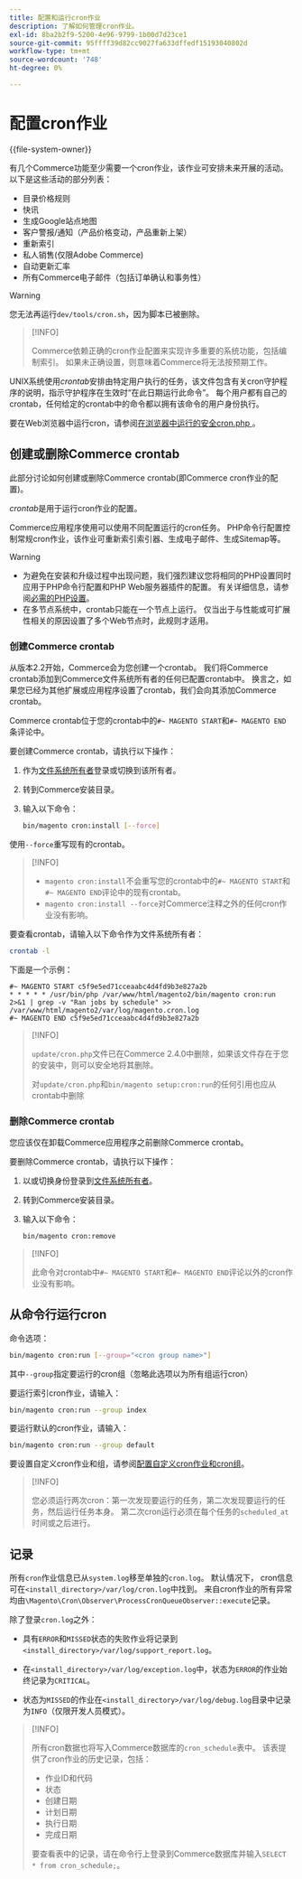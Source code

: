 ```yaml
---
title: 配置和运行cron作业
description: 了解如何管理cron作业。
exl-id: 8ba2b2f9-5200-4e96-9799-1b00d7d23ce1
source-git-commit: 95ffff39d82cc9027fa633dffedf15193040802d
workflow-type: tm+mt
source-wordcount: '748'
ht-degree: 0%

---
```


# 配置cron作业

{{file-system-owner}}

有几个Commerce功能至少需要一个cron作业，该作业可安排未来开展的活动。 以下是这些活动的部分列表：

- 目录价格规则
- 快讯
- 生成Google站点地图
- 客户警报/通知（产品价格变动，产品重新上架）
- 重新索引
- 私人销售(仅限Adobe Commerce)
- 自动更新汇率
- 所有Commerce电子邮件（包括订单确认和事务性）

>[!WARNING]
>
>您无法再运行`dev/tools/cron.sh`，因为脚本已被删除。

>[!INFO]
>
>Commerce依赖正确的cron作业配置来实现许多重要的系统功能，包括编制索引。 如果未正确设置，则意味着Commerce将无法按预期工作。

UNIX系统使用&#x200B;_crontab_&#x200B;安排由特定用户执行的任务，该文件包含有关cron守护程序的说明，指示守护程序在生效时“在此日期运行此命令”。 每个用户都有自己的crontab，任何给定的crontab中的命令都以拥有该命令的用户身份执行。

要在Web浏览器中运行cron，请参阅[在浏览器中运行的安全cron.php ](../security/secure-cron-php.md)。

## 创建或删除Commerce crontab

此部分讨论如何创建或删除Commerce crontab(即Commerce cron作业的配置)。

_crontab_&#x200B;是用于运行cron作业的配置。

Commerce应用程序使用可以使用不同配置运行的cron任务。 PHP命令行配置控制常规cron作业，该作业可重新索引索引器、生成电子邮件、生成Sitemap等。

>[!WARNING]
>
>- 为避免在安装和升级过程中出现问题，我们强烈建议您将相同的PHP设置同时应用于PHP命令行配置和PHP Web服务器插件的配置。 有关详细信息，请参阅[必需的PHP设置](../../installation/prerequisites/php-settings.md)。
>- 在多节点系统中，crontab只能在一个节点上运行。 仅当出于与性能或可扩展性相关的原因设置了多个Web节点时，此规则才适用。

### 创建Commerce crontab

从版本2.2开始，Commerce会为您创建一个crontab。 我们将Commerce crontab添加到Commerce文件系统所有者的任何已配置crontab中。 换言之，如果您已经为其他扩展或应用程序设置了crontab，我们会向其添加Commerce crontab。

Commerce crontab位于您的crontab中的`#~ MAGENTO START`和`#~ MAGENTO END`条评论中。

要创建Commerce crontab，请执行以下操作：

1. 作为[文件系统所有者](../../installation/prerequisites/file-system/overview.md)登录或切换到该所有者。
1. 转到Commerce安装目录。
1. 输入以下命令：

   ```bash
   bin/magento cron:install [--force]
   ```

使用`--force`重写现有的crontab。

>[!INFO]
>
>- `magento cron:install`不会重写您的crontab中的`#~ MAGENTO START`和`#~ MAGENTO END`评论中的现有crontab。
>- `magento cron:install --force`对Commerce注释之外的任何cron作业没有影响。

要查看crontab，请输入以下命令作为文件系统所有者：

```bash
crontab -l
```

下面是一个示例：

```terminal
#~ MAGENTO START c5f9e5ed71cceaabc4d4fd9b3e827a2b
* * * * * /usr/bin/php /var/www/html/magento2/bin/magento cron:run 2>&1 | grep -v "Ran jobs by schedule" >> /var/www/html/magento2/var/log/magento.cron.log
#~ MAGENTO END c5f9e5ed71cceaabc4d4fd9b3e827a2b
```

>[!INFO]
>
>`update/cron.php`文件已在Commerce 2.4.0中删除，如果该文件存在于您的安装中，则可以安全地将其删除。
>
>对`update/cron.php`和`bin/magento setup:cron:run`的任何引用也应从crontab中删除

### 删除Commerce crontab

您应该仅在卸载Commerce应用程序之前删除Commerce crontab。

要删除Commerce crontab，请执行以下操作：

1. 以或切换身份登录到[文件系统所有者](../../installation/prerequisites/file-system/overview.md)。
1. 转到Commerce安装目录。
1. 输入以下命令：

   ```bash
   bin/magento cron:remove
   ```

>[!INFO]
>
>此命令对crontab中`#~ MAGENTO START`和`#~ MAGENTO END`评论以外的cron作业没有影响。

## 从命令行运行cron

命令选项：

```bash
bin/magento cron:run [--group="<cron group name>"]
```

其中`--group`指定要运行的cron组（忽略此选项以为所有组运行cron）

要运行索引cron作业，请输入：

```bash
bin/magento cron:run --group index
```

要运行默认的cron作业，请输入：

```bash
bin/magento cron:run --group default
```

要设置自定义cron作业和组，请参阅[配置自定义cron作业和cron组](../cron/custom-cron.md)。

>[!INFO]
>
>您必须运行两次cron：第一次发现要运行的任务，第二次发现要运行的任务，然后运行任务本身。 第二次cron运行必须在每个任务的`scheduled_at`时间或之后进行。

## 记录

所有`cron`作业信息已从`system.log`移至单独的`cron.log`。
默认情况下， cron信息可在`<install_directory>/var/log/cron.log`中找到。
来自cron作业的所有异常均由`\Magento\Cron\Observer\ProcessCronQueueObserver::execute`记录。

除了登录`cron.log`之外：

- 具有`ERROR`和`MISSED`状态的失败作业将记录到`<install_directory>/var/log/support_report.log`。

- 在`<install_directory>/var/log/exception.log`中，状态为`ERROR`的作业始终记录为`CRITICAL`。

- 状态为`MISSED`的作业在`<install_directory>/var/log/debug.log`目录中记录为`INFO`（仅限开发人员模式）。

>[!INFO]
>
>所有cron数据也将写入Commerce数据库的`cron_schedule`表中。 该表提供了cron作业的历史记录，包括：
>
>- 作业ID和代码
>- 状态
>- 创建日期
>- 计划日期
>- 执行日期
>- 完成日期
>
>要查看表中的记录，请在命令行上登录到Commerce数据库并输入`SELECT * from cron_schedule;`。
